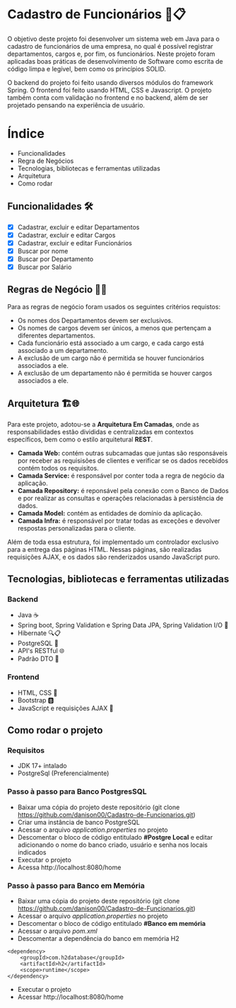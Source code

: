 # Cadastro de Funcionários 👥📋 
O objetivo deste projeto foi desenvolver um sistema web em Java para o cadastro de funcionários de uma empresa, no qual é possível registrar departamentos, cargos e, por fim, os funcionários.
Neste projeto foram aplicadas boas práticas de desenvolvimento de Software como escrita de código limpa e legível, bem como os princípios SOLID.

O backend do projeto foi feito usando diversos módulos do framework Spring. O frontend foi feito usando HTML, CSS e Javascript. O projeto também conta com validação no frontend e no backend, além de ser projetado pensando na experiência de usuário.


# Índice
- Funcionalidades
- Regra de Negócios
- Tecnologias, bibliotecas e ferramentas utilizadas
- Arquitetura
- Como rodar
## Funcionalidades 🛠️
- [x] Cadastrar, excluir e editar Departamentos
- [x] Cadastrar, excluir e editar Cargos
- [x] Cadastrar, excluir e editar Funcionários
- [x] Buscar por nome
- [x] Buscar por Departamento
- [x] Buscar por Salário  

## Regras de Negócio 📜🧠
Para as regras de negócio foram usados os seguintes critérios requistos:
- Os nomes dos Departamentos devem ser exclusivos.
- Os nomes de cargos devem ser únicos, a menos que pertençam a diferentes departamentos.
- Cada funcionário está associado a um cargo, e cada cargo está associado a um departamento.
- A exclusão de um cargo não é permitida se houver funcionários associados a ele.
- A exclusão de um departamento não é permitida se houver cargos associados a ele.
## Arquitetura 🏗️🌐
Para este projeto, adotou-se a **Arquitetura Em Camadas**, onde as responsabilidades estão divididas e centralizadas em contextos específicos, bem como o estilo arquitetural **REST**.
- **Camada Web:** contém outras subcamadas que juntas são responsáveis por receber as requisisões de clientes e verificar se os dados recebidos contém todos os requisitos.
- **Camada Service:** é responsável por conter toda a regra de negócio da aplicação.
- **Camada Repository:** é reponsável pela conexão com o Banco de Dados e por realizar as consultas e operações relacionadas à persistência de dados.
- **Camada Model:** contém as entidades de domínio da aplicação.
- **Camada Infra:** é responsável por tratar todas as exceções e devolver respostas personalizadas para o cliente.

Além de toda essa estrutura, foi implementado um controlador exclusivo para a entrega das páginas HTML. Nessas páginas, são realizadas requisições AJAX, e os dados são renderizados usando JavaScript puro.

## Tecnologias, bibliotecas e ferramentas utilizadas
### Backend
- Java ☕️
- Spring boot, Spring Validation e Spring Data JPA, Spring Validation I/O 🍃
- Hibernate 🔍📋
- PostgreSQL 🐘
- API's RESTful 🌐
- Padrão DTO  📝
  
### Frontend
- HTML, CSS 🎨
- Bootstrap 🅱️
- JavaScript e requisições AJAX 🚀

## Como rodar o projeto
### Requisitos
- JDK 17+  intalado
- PostgreSql (Preferencialmente)
### Passo à passo para Banco PostgresSQL
- Baixar uma cópia do projeto deste repositório (git clone https://github.com/danison00/Cadastro-de-Funcionarios.git)
- Criar uma instância de banco PostgreSQL 
- Acessar o arquivo *application.properties* no projeto
- Descomentar o bloco de código entitulado **#Postgre Local** e editar adicionando o nome do banco criado, usuário e senha nos locais indicados
- Executar o projeto
- Acessa http://localhost:8080/home

### Passo à passo para Banco em Memória
- Baixar uma cópia do projeto deste repositório (git clone https://github.com/danison00/Cadastro-de-Funcionarios.git)
- Acessar o arquivo *application.properties* no projeto
- Descomentar o bloco de código entitulado **#Banco em memória** 
- Acessar o arquivo *pom.xml*
- Descomentar a dependência do banco em memória H2
~~~
<dependency>
	<groupId>com.h2database</groupId>
	<artifactId>h2</artifactId>
	<scope>runtime</scope>
</dependency>
~~~	

- Executar o projeto
- Acessar http://localhost:8080/home


